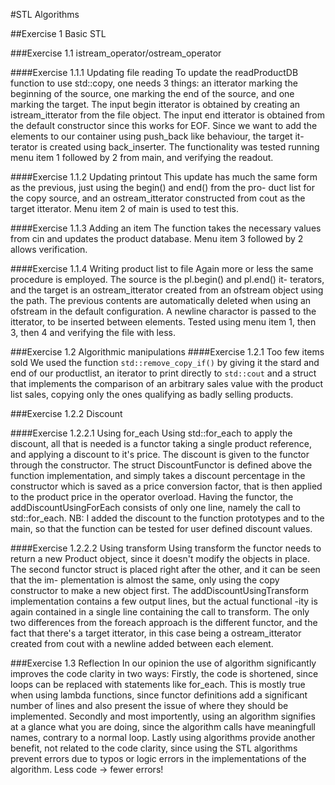 #STL Algorithms

##Exercise 1 Basic STL

###Exercise 1.1 istream_operator/ostream_operator

####Exercise 1.1.1 Updating file reading
To update the readProductDB function to use std::copy, one needs 3 things: an itterator marking the 
beginning of the source, one marking the end of the source, and one marking the target.
The input begin itterator is obtained by creating an istream_itterator<Product> from the file object.
The input end itterator is obtained from the default constructor since this works for EOF. 
Since we want to add the elements to our container using push_back like behaviour, the target it-
terator is created using back_inserter. 
The functionality was tested running menu item 1 followed by 2 from main, and verifying the readout.

####Exercise 1.1.2 Updating printout
This update has much the same form as the previous, just using the begin() and end() from the pro-
duct list for the copy source, and an ostream_itterator constructed from cout as the target itterator.
Menu item 2 of main is used to test this.
    
####Exercise 1.1.3 Adding an item
The function takes the necessary values from cin and updates the product database.
Menu item 3 followed by 2 allows verification.

####Exercise 1.1.4 Writing product list to file
Again more or less the same procedure is employed. The source is the pl.begin() and pl.end() it-
terators, and the target is an ostream_itterator created from an ofstream object using the path.
The previous contents are automatically deleted when using an ofstream in the default configuration.
A newline charactor is passed to the itterator, to be inserted between elements.
Tested using menu item 1, then 3, then 4 and verifying the file with less.

###Exercise 1.2 Algorithmic manipulations
####Exercise 1.2.1 Too few items sold
We used the function `std::remove_copy_if()` by giving it the stard and end of our productlist,
an iterator to print directly to `std::cout` and a struct that implements the comparison of an
arbitrary sales value with the product list sales, copying only the ones qualifying as badly
selling products.

###Exercise 1.2.2 Discount

####Exercise 1.2.2.1 Using for_each
Using std::for_each to apply the discount, all that is needed is a functor taking a single product
reference, and applying a discount to it's price. The discount is given to the functor through the 
constructor. The struct DiscountFunctor is defined above the function implementation, and simply 
takes a discount percentage in the constructor which is saved as a price conversion factor, that is
then applied to the product price in the operator overload.
Having the functor, the addDiscountUsingForEach consists of only one line, namely the call to 
std::for_each.
NB: I added the discount to the function prototypes and to the main, so that the function can be 
    tested for user defined discount values.

####Exercise 1.2.2.2 Using transform
Using transform the functor needs to return a new Product object, since it doesn't modify the objects
in place. The second functor struct is placed right after the other, and it can be seen that the im-
plementation is almost the same, only using the copy constructor to make a new object first. 
The addDiscountUsingTransform implementation contains a few output lines, but the actual functional
-ity is again contained in a single line containing the call to transform. The only two differences
from the foreach approach is the different functor, and the fact that there's a target itterator, in
this case being a ostream_itterator created from cout with a newline added between each element.

###Exercise 1.3 Reflection
In our opinion the use of algorithm significantly improves the code clarity in two ways:
Firstly, the code is shortened, since loops can be replaced with statements like for_each. This is
mostly true when using lambda functions, since functor definitions add a significant number of lines 
and also present the issue of where they should be implemented.
Secondly and most importently, using an algorithm signifies at a glance what you are doing, since the 
algorithm calls have meaningfull names, contrary to a normal loop. 
Lastly using algorithms provide another benefit, not related to the code clarity, since using the STL
algorithms prevent errors due to typos or logic errors in the implementations of the algorithm. Less
code -> fewer errors!